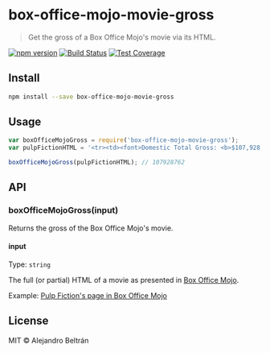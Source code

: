 # box-office-mojo-movie-gross

> Get the gross of a Box Office Mojo's movie via its HTML.

[![npm version](https://img.shields.io/npm/v/box-office-mojo-movie-gross.svg)](https://npmjs.org/package/box-office-mojo-movie-gross)
[![Build Status](https://travis-ci.org/alebelcor/box-office-mojo-movie-gross.svg)](https://travis-ci.org/alebelcor/box-office-mojo-movie-gross)
[![Test Coverage](https://img.shields.io/coveralls/alebelcor/box-office-mojo-movie-gross/master.svg)](https://coveralls.io/github/alebelcor/box-office-mojo-movie-gross)

## Install

```bash
npm install --save box-office-mojo-movie-gross
```

## Usage

```js
var boxOfficeMojoGross = require('box-office-mojo-movie-gross');
var pulpFictionHTML = '<tr><td><font>Domestic Total Gross: <b>$107,928,762</b></font>';

boxOfficeMojoGross(pulpFictionHTML); // 107928762
```

## API

### boxOfficeMojoGross(input)

Returns the gross of the Box Office Mojo's movie.

#### input

Type: `string`

The full (or partial) HTML of a movie as presented in [Box Office Mojo](http://www.boxofficemojo.com/).

Example: [Pulp Fiction's page in Box Office Mojo](http://www.boxofficemojo.com/movies/?id=pulpfiction.htm)

## License

MIT © Alejandro Beltrán

